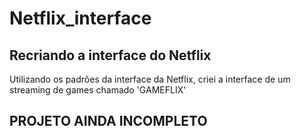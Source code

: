 # Netflix_interface
## Recriando a interface do Netflix
Utilizando os padrões da interface da Netflix, criei a interface de um streaming de games chamado 'GAMEFLIX'


## PROJETO AINDA INCOMPLETO
